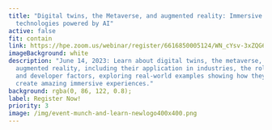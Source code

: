 ```yaml
---
title: "Digital twins, the Metaverse, and augmented reality: Immersive
  technologies powered by AI"
active: false
fit: contain
link: https://hpe.zoom.us/webinar/register/6616850005124/WN_cYsv-3xZQG6GOXimfZ9Xfw
imageBackground: white
description: "June 14, 2023: Learn about digital twins, the metaverse, and
  augmented reality, including their application in industries, the role of AI,
  and developer factors, exploring real-world examples showing how they can
  create amazing immersive experiences."
background: rgba(0, 86, 122, 0.8);
label: Register Now!
priority: 3
image: /img/event-munch-and-learn-newlogo400x400.png
---
```

